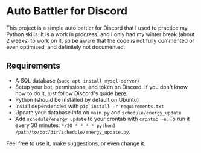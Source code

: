 # Auto Battler for Discord

This project is a simple auto battler for Discord that I used to practice my Python skills. It is a work in progress, and I only had my winter break (about 2 weeks) to work on it, so be aware that the code is not fully commented or even optimized, and definitely not documented.

## Requirements

- A SQL database (`sudo apt install mysql-server`)
- Setup your bot, permissions, and token on Discord. If you don't know how to do it, just follow Discord's guide [here](https://discord.com/developers/docs/getting-started).
- Python (should be installed by default on Ubuntu)
- Install dependencies with `pip install -r requirements.txt`
- Update your database info on `main.py` and `schedule/energy_update`
- Add `schedule/energy_update` to your crontab with `crontab -e`. To run it every 30 minutes: `*/30 * * * * python3 /path/to/bot/dir/schedule/energy_update.py`.

Feel free to use it, make suggestions, or even change it.
